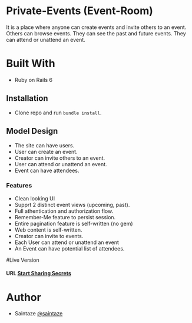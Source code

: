 # Private-Events (Event-Room)

It is a place where anyone can create events and invite others to an event. Others can browse events. They can see the past and future events. They can attend or unattend an event.

# Built With
 - Ruby on Rails 6

## Installation

- Clone repo and run `bundle install`. 

## Model Design

- The site can have users. 
- User can create an event.
- Creator can invite others to an event. 
- User can attend or unattend an event.
- Event can have attendees.

### Features
+ Clean looking UI
+ Supprt 2 distinct event views (upcoming, past).
+ Full athentication and authorization flow.
+ Remember-Me feature to persist session.
+ Entire pagination feature is self-written (no gem) 
+ Web content is self-written.
+ Creator can invite to events.
+ Each User can attend or unattend an event
+ An Event can have potential list of attendees.

#Live Version
#### URL [Start Sharing Secrets](https://secretclub.herokuapp.com/)

# Author
+ Saintaze [@saintaze](https://github.com/saintaze/)
